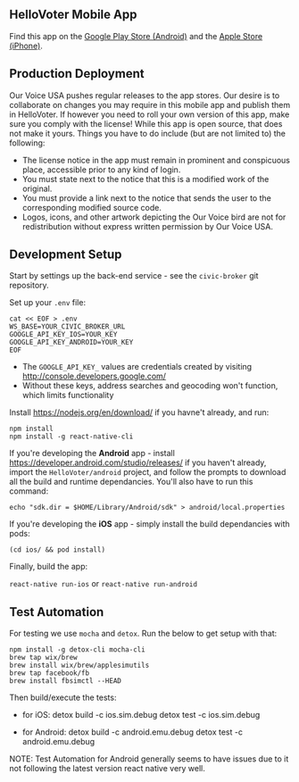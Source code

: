 ## HelloVoter Mobile App

Find this app on the [Google Play Store (Android)](https://play.google.com/store/apps/details?id=org.ourvoiceinitiative.ourvoice) and the [Apple Store (iPhone)](https://itunes.apple.com/us/app/our-voice-usa/id1275301651?ls=1&mt=8).

## Production Deployment

Our Voice USA pushes regular releases to the app stores. Our desire is to collaborate on changes you may require in this mobile app and publish them in HelloVoter. If however you need to roll your own version of this app, make sure you comply with the license! While this app is open source, that does not make it yours. Things you have to do include (but are not limited to) the following:

* The license notice in the app must remain in prominent and conspicuous place, accessible prior to any kind of login.
* You must state next to the notice that this is a modified work of the original.
* You must provide a link next to the notice that sends the user to the corresponding modified source code.
* Logos, icons, and other artwork depicting the Our Voice bird are not for redistribution without express written permission by Our Voice USA.

## Development Setup

Start by settings up the back-end service - see the `civic-broker` git repository.

Set up your `.env` file:

    cat << EOF > .env
    WS_BASE=YOUR_CIVIC_BROKER_URL
    GOOGLE_API_KEY_IOS=YOUR_KEY
    GOOGLE_API_KEY_ANDROID=YOUR_KEY
    EOF

* The `GOOGLE_API_KEY_` values are credentials created by visiting http://console.developers.google.com/
* Without these keys, address searches and geocoding won't function, which limits functionality

Install https://nodejs.org/en/download/ if you havne't already, and run:

    npm install
    npm install -g react-native-cli

If you're developing the **Android** app - install https://developer.android.com/studio/releases/ if you haven't already, import the `HelloVoter/android` project, and follow the prompts to download all the build and runtime dependancies. You'll also have to run this command:

`echo "sdk.dir = $HOME/Library/Android/sdk" > android/local.properties`

If you're developing the **iOS** app - simply install the build dependancies with pods:

`(cd ios/ && pod install)`

Finally, build the app:

`react-native run-ios` or `react-native run-android`

## Test Automation

For testing we use `mocha` and `detox`. Run the below to get setup with that:

    npm install -g detox-cli mocha-cli
    brew tap wix/brew
    brew install wix/brew/applesimutils
    brew tap facebook/fb
    brew install fbsimctl --HEAD

Then build/execute the tests:

* for iOS:
    detox build -c ios.sim.debug
    detox test -c ios.sim.debug

* for Android:
    detox build -c android.emu.debug
    detox test -c android.emu.debug

NOTE: Test Automation for Android generally seems to have issues due to it not following the latest version react native very well.
